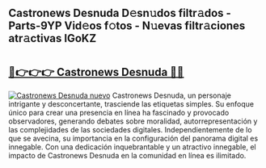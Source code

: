 ## Castronews Desnuda D𝚎sn𝚞dos filtr𝚊dos - Parts-9YP Vid𝚎os f𝚘tos - N𝚞evas filtr𝚊ciones atr𝚊ctivas lGoKZ

# <h2><a href="http://mb9d2sn.tromn.icu/?c=Castronews+Desnuda">🔗👉👉👉 Castronews Desnuda 🔗🔗</a></h2>

[![Castronews Desnuda nuevo](https://i.imgur.com/pEAQMta.gif)](http://mb9d2sn.tromn.icu/?c=Castronews+Desnuda)
Castronews Desnuda, un personaje intrigante y desconcertante, trasciende las etiquetas simples. Su enfoque único para crear una presencia en línea ha fascinado y provocado observadores, generando debates sobre moralidad, autorrepresentación y las complejidades de las sociedades digitales. Independientemente de lo que se avecina, su importancia en la configuración del panorama digital es innegable. Con una dedicación inquebrantable y un atractivo innegable, el impacto de Castronews Desnuda en la comunidad en línea es ilimitado.
